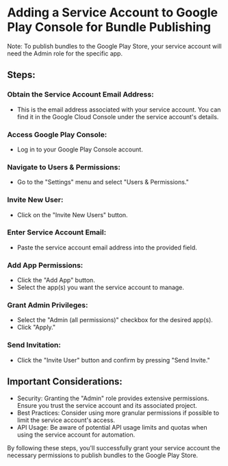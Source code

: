 # Adding a Service Account to Google Play Console for Bundle Publishing
Note: To publish bundles to the Google Play Store, your service account will need the Admin role for the specific app.

## Steps:
### Obtain the Service Account Email Address:

* This is the email address associated with your service account. You can find it in the Google Cloud Console under the service account's details.

### Access Google Play Console:

* Log in to your Google Play Console account.

### Navigate to Users & Permissions:

* Go to the "Settings" menu and select "Users & Permissions."

### Invite New User:

* Click on the "Invite New Users" button.

### Enter Service Account Email:

* Paste the service account email address into the provided field.

### Add App Permissions:

* Click the "Add App" button.
* Select the app(s) you want the service account to manage.

### Grant Admin Privileges:

* Select the "Admin (all permissions)" checkbox for the desired app(s).
* Click "Apply."

### Send Invitation:

* Click the "Invite User" button and confirm by pressing "Send Invite."

## Important Considerations:
* Security: Granting the "Admin" role provides extensive permissions. Ensure you trust the service account and its associated project.
* Best Practices: Consider using more granular permissions if possible to limit the service account's access.
* API Usage: Be aware of potential API usage limits and quotas when using the service account for automation.


By following these steps, you'll successfully grant your service account the necessary permissions to publish bundles to the Google Play Store.